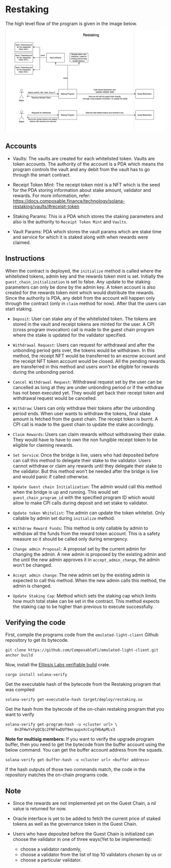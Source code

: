 # Restaking

The high level flow of the program is given in the image below.

![Flow of restaking](./restaking-flow.png)

## Accounts

- Vaults: The vaults are created for each whitelisted token. Vaults
  are token accounts. The authority of the account is a PDA which
  means the program controls the vault and any debit from the vault
  has to go through the smart contract.

- Receipt Token Mint: The receipt token mint is a NFT which is the
  seed for the PDA storing information about stake amount, validator
  and rewards. For more information, refer:
  https://docs.composable.finance/technology/solana-restaking/vaults/#receipt-token

- Staking Params: This is a PDA which stores the staking parameters
  and also is the authority to `Receipt Token Mint` and `Vaults`.

- Vault Params: PDA which stores the vault params which are stake time
  and service for which it is staked along with when rewards were
  claimed.

## Instructions

When the contract is deployed, the `initialize` method is called where
the whitelisted tokens, admin key and the rewards
token mint is set. Initially the `guest_chain_initialization` is set to
false. Any update to the staking parameters can only be
done by the admin key. A token account is also created for the
rewards token mint which would distribute the rewards. Since the
authority is PDA, any debit from the account will happen only through
the contract (only in `claim` method for now). After that the users
can start staking.

- `Deposit`: User can stake any of the whitelisted token. The tokens
  are stored in the vault and receipt tokens are minted for the user.
  A CPI (cross program invocation) call is made to the guest chain
  program where the stake is updated for the validator specified.

- `Withdrawal Request`: Users can request for withdrawal and after the
  unbonding period gets over, the tokens would be withdrawn. In this method,
  the receipt NFT would be transferred to an escrow account and the receipt
  NFT token account would be closed. All the pending rewards are transferred
  in this method and users won't be eligible for rewards during the unbonding
  period.

- `Cancel Withdrawal Request`: Withdrawal request set by the user can be 
  cancelled as long at they are under unbonding period or if the withdraw 
  has not been executed yet. They would get back their receipt token and 
  withdrawal request would be cancelled.

- `Withdraw`: Users can only withdraw their tokens after the unbonding
  period ends. When user wants to withdraw the tokens, final stake amount
  is fetched from the guest chain. The receipt token is burnt. A CPI call
  is made to the guest chain to update the stake accordingly.

- `Claim Rewards`: Users can claim rewards without withdrawing their
  stake. They would have to have to own the non fungible receipt
  token to be eligible for claiming rewards.

- `Set Service`: Once the bridge is live, users who had deposited before
  can call this method to delegate their stake to the validator. Users
  cannot withdraw or claim any rewards until they delegate their stake
  to the validator. But this method won't be needed after the bridge is
  live and would panic if called otherwise.

- `Update Guest chain Initialization`: The admin would call this method
  when the bridge is up and running. This would set `guest_chain_program_id`
  with the specified program ID which would allow to make CPI calls during
  deposit and set stake to validator.

- `Update token Whitelist`: The admin can update the token whitelist.
  Only callable by admin set during `initialize` method.

- `Withdraw Reward Funds`: This method is only callable by admin to
  withdraw all the funds from the reward token account. This is a
  safety measure so it should be called only during emergency.

- `Change admin Proposal`: A proposal set by the current admin for 
  changing the admin. A new admin is proposed by the existing admin
  and the until the new admin approves it in `accept_admin_change`,
  the admin won't be changed.

- `Accept admin change`: The new admin set by the existing admin is
  expected to call this method. When the new admin calls this method,
  the admin is changed.

- `Update Staking Cap`: Method which sets the staking cap which limits
  how much total stake can be set in the contract. This method expects
  the staking cap to be higher than previous to execute successfully.

## Verifying the code

First, compile the programs code from the `emulated-light-client` Github
repository to get its bytecode.

    git clone https://github.com/ComposableFi/emulated-light-client.git
    anchor build

Now, install the [Ellipsis Labs verifiable
build](https://crates.io/crates/solana-verify) crate.

    cargo install solana-verify

Get the executable hash of the bytecode from the Restaking program that was
compiled

    solana-verify get-executable-hash target/deploy/restaking.so

Get the hash from the bytecode of the on-chain restaking program that you want
to verify

    solana-verify get-program-hash -u <cluster url> \
        8n3FHwYxFgQCQc2FNFkwDUf9mcqupxXcCvgfHbApMLv3

**Note for multisig members:** If you want to verify the upgrade program buffer,
then you need to get the bytecode from the buffer account using the below
command. You can get the buffer account address from the squads.

    solana-verify get-buffer-hash -u <cluster url> <buffer address>

If the hash outputs of those two commands match, the code in the
repository matches the on-chain programs code.

## Note

- Since the rewards are not implemented yet on the Guest Chain, a nil value is
  returned for now.

- Oracle interface is yet to be added to fetch the current price of staked
  tokens as well as the governance token in the Guest Chain.

- Users who have deposited before the Guest Chain is initialized can choose the
  validator in one of three ways(Yet to be implemented):
  - choose a validator randomly,
  - choose a validator from the list of top 10 validators chosen by us or
  - choose a particular validator.
